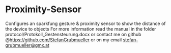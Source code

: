 # Proximity-Sensor
Configures an sparkfung gesture & proximity sensor to show the distance of the device to objects
For more information read the manual in the folder protocol/Protokoll_Gestensteurung.docx or contact me on github @https://github.com/StefanGrubmueller or on my email 
stefan-grubmueller@gmx.at
